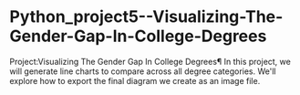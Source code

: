 # Python_project5--Visualizing-The-Gender-Gap-In-College-Degrees
Project:Visualizing The Gender Gap In College Degrees¶ In this project, we will generate line charts to compare across all degree categories. We'll explore how to export the final diagram we create as an image file.
